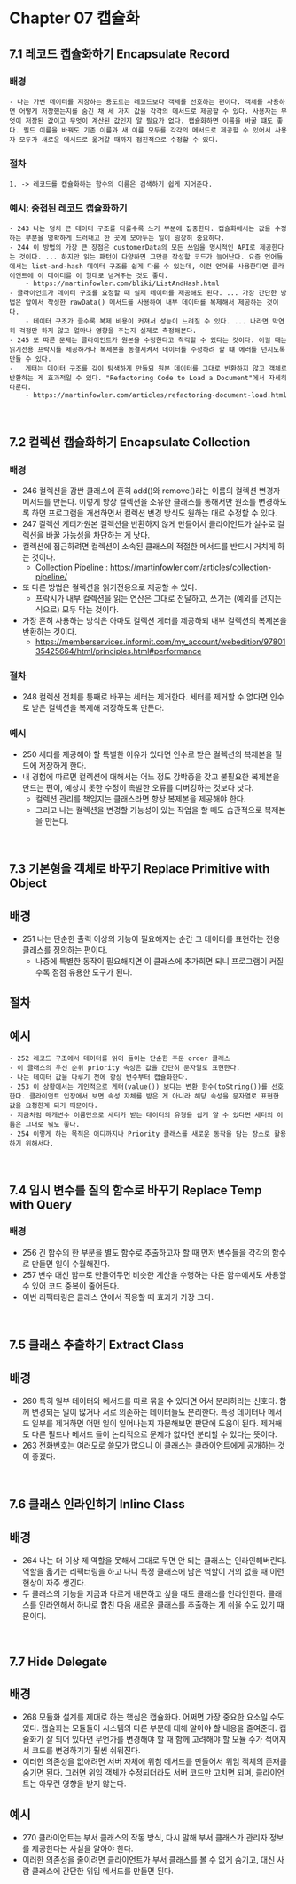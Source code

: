 # Chapter 07 캡슐화

## 7.1 레코드 캡슐화하기 Encapsulate Record

### 배경

    - 나는 가변 데이터를 저장하는 용도로는 레코드보다 객체를 선호하는 편이다. 객체를 사용하면 어떻게 저장했는지를 숨긴 채 세 가지 값을 각각의 메서드로 제공할 수 있다. 사용자는 무엇이 저장된 값이고 무엇이 계산된 값인지 알 필요가 없다. 캡슐화하면 이름을 바꿀 떄도 좋다. 필드 이름을 바꿔도 기존 이름과 새 이름 모두를 각각의 메서드로 제공할 수 있어서 사용자 모두가 새로운 메서드로 옮겨갈 때까지 점진적으로 수정할 수 있다.

### 절차

    1. -> 레코드를 캡슐화하는 함수의 이름은 검색하기 쉽게 지어준다.

### 예시: 중첩된 레코드 캡슐화하기

    - 243 나는 덩치 큰 데이터 구조를 다룰수록 쓰기 부분에 집중한다. 캡슐화에서는 값을 수정하는 부분을 명확하게 드러내고 한 곳에 모아두는 일이 굉장히 중요하다.
    - 244 이 방법의 가장 큰 장점은 customerData의 모든 쓰임을 명시적인 API로 제공한다는 것이다. ... 하지만 읽는 패턴이 다양하면 그만큼 작성할 코드가 늘어난다. 요즘 언어들에서는 list-and-hash 데이터 구조를 쉽게 다룰 수 있는데, 이런 언어를 사용한다면 클라이언트에 이 데이터를 이 형태로 넘겨주는 것도 좋다.
        - https://martinfowler.com/bliki/ListAndHash.html
    - 클라이언트가 데이터 구조를 요청할 때 실제 데이터를 제공해도 된다. ... 가장 간단한 방법은 앞에서 작성한 rawData() 메서드를 사용하여 내부 데이터를 복제해서 제공하는 것이다.
        - 데이터 구조가 클수록 복제 비용이 커져서 성능이 느려질 수 있다. ... 나라면 막연히 걱정만 하지 않고 얼마나 영향을 주는지 실제로 측정해본다.
    - 245 또 따른 문제는 클라이언트가 원본을 수정한다고 착각할 수 있다는 것이다. 이럴 때는 읽기전용 프락시를 제공하거나 복제본을 동결시켜서 데이터를 수정하려 할 떄 에러를 던지도록 만들 수 있다.
    -   게터는 데이터 구조를 깊이 탐색하게 만들되 원본 데이터를 그대로 반환하지 않고 객체로 반환하는 게 효과적일 수 있다. "Refactoring Code to Load a Document"에서 자세히 다룬다.
        - https://martinfowler.com/articles/refactoring-document-load.html

<br>

## 7.2 컬렉션 캡슐화하기 Encapsulate Collection

### 배경

-   246 컬렉션을 감싼 클래스에 흔히 add()와 remove()라는 이름의 컬렉션 변경자 메서드를 만든다. 이렇게 항상 컬렉션을 소유한 클래스를 통해서만 원소를 변경하도록 하면 프로그램을 개선하면서 컬렉션 변경 방식도 원하는 대로 수정할 수 있다.
-   247 컬렉션 게터가원본 컬렉션을 반환하지 않게 만들어서 클라이언트가 실수로 컬렉션을 바꿀 가능성을 차단하는 게 낫다.
-   컬렉션에 접근하려면 컬렉션이 소속된 클래스의 적절한 메서드를 반드시 거치게 하는 것이다.
    -   Collection Pipeline : https://martinfowler.com/articles/collection-pipeline/
-   또 다른 방법은 컬렉션을 읽기전용으로 제공할 수 있다.
    -   프락시가 내부 컬렉션을 읽는 연산은 그대로 전달하고, 쓰기는 (예외를 던지는 식으로) 모두 막는 것이다.
-   가장 흔히 사용하는 방식은 아마도 컬렉션 게터를 제공하되 내부 컬렉션의 복제본을 반환하는 것이다.
    -   https://memberservices.informit.com/my_account/webedition/9780135425664/html/principles.html#performance

### 절차

-   248 컬렉션 전체를 통째로 바꾸는 세터는 제거한다. 세터를 제거할 수 없다면 인수로 받은 컬렉션을 복제해 저장하도록 만든다.

### 예시

-   250 세터를 제공해야 할 특별한 이유가 있다면 인수로 받은 컬렉션의 복제본을 필드에 저장하게 한다.
-   내 경험에 따르면 컬렉션에 대해서는 어느 정도 강박증을 갖고 불필요한 복제본을 만드는 편이, 예상치 못한 수정이 촉발한 오류를 디버깅하는 것보다 낫다.
    -   컬렉션 관리를 책임지는 클래스라면 항상 복제본을 제공해야 한다.
    -   그리고 나는 컬렉션을 변경할 가능성이 있는 작업을 할 때도 습관적으로 복제본을 만든다.

<br>

## 7.3 기본형을 객체로 바꾸기 Replace Primitive with Object

## 배경

-   251 나는 단순한 출력 이상의 기능이 필요해지는 순간 그 데이터를 표현하는 전용 클래스를 정의하는 편이다.
    -   나중에 특별한 동작이 필요해지면 이 클래스에 추가회면 되니 프로그램이 커질수록 점점 유용한 도구가 된다.

## 절차

## 예시

    - 252 레코드 구조에서 데이터를 읽어 들이는 단순한 주문 order 클래스
    - 이 클래스의 우선 순위 priority 속성은 값을 간단히 문자열로 표현한다.
    - 나는 데이터 값을 다루기 전에 항상 변수부터 캡슐화한다.
    - 253 이 상황에서는 개인적으로 게터(value()) 보다는 변환 함수(toString())를 선호한다. 클라이언트 입장에서 보면 속성 자체를 받은 게 아니라 해당 속성을 문자열로 표현한 값을 요청한게 되기 때문이다.
    - 지금처럼 매개변수 이름만으로 세터가 받는 데이터의 유형을 쉽게 알 수 있다면 세터의 이름은 그대로 둬도 좋다.
    - 254 이렇게 하는 목적은 어디까지나 Priority 클래스를 새로운 동작을 담는 장소로 활용하기 위해서다.

<br>

## 7.4 임시 변수를 질의 함수로 바꾸기 Replace Temp with Query

### 배경

-   256 긴 함수의 한 부분을 별도 함수로 추출하고자 할 때 먼저 변수들을 각각의 함수로 만들면 일이 수월해진다.
-   257 변수 대신 함수로 만들어두면 비슷한 계산을 수행하는 다른 함수에서도 사용할 수 있어 코드 중복이 줄어든다.
-   이번 리팩터링은 클래스 안에서 적용할 때 효과가 가장 크다.

<br>

## 7.5 클래스 추출하기 Extract Class

## 배경

-   260 특히 일부 데이터와 메서드를 따로 묶을 수 있다면 어서 분리하라는 신호다. 함께 변경되는 일이 많거나 서로 의존하는 데이터들도 분리한다. 특정 데이터나 메서드 일부를 제거하면 어떤 일이 일어나는지 자문해보면 판단에 도움이 된다. 제거해도 다른 필드나 메서드 들이 논리적으로 문제가 없다면 분리할 수 있다는 뜻이다.
-   263 전화번호는 여러모로 쓸모가 많으니 이 클래스는 클라이언트에게 공개하는 것이 좋겠다.

<br>

## 7.6 클래스 인라인하기 Inline Class

## 배경

-   264 나는 더 이상 제 역할을 못해서 그대로 두면 안 되는 클래스는 인라인해버린다. 역할을 옮기는 리팩터링을 하고 나니 특정 클래스에 남은 역할이 거의 없을 때 이런 현상이 자주 생긴다.
-   두 클래스의 기능을 지금과 다르게 배분하고 싶을 때도 클래스를 인라인한다. 클래스를 인라인해서 하나로 합친 다음 새로운 클래스를 추출하는 게 쉬울 수도 있기 때문이다.

<br>

## 7.7 Hide Delegate

## 배경

-   268 모듈화 설계를 제대로 하는 핵심은 캡슐화다. 어쩌면 가장 중요한 요소일 수도 있다. 캡슐화는 모듈들이 시스템의 다른 부분에 대해 알아야 할 내용을 줄여준다. 캡슐화가 잘 되어 있다면 무언가를 변경해야 할 때 함께 고려해야 할 모듈 수가 적어져서 코드를 변경하기가 훨씬 쉬워진다.
-   이러한 의존성을 없애려면 서버 자체에 위침 메서드를 만들어서 위임 객체의 존재를 숨기면 된다. 그러면 위임 객체가 수정되더라도 서버 코드만 고치면 되며, 클라이언트는 아무런 영향을 받지 않는다.

## 예시

-   270 클라이언트는 부서 클래스의 작동 방식, 다시 말해 부서 클래스가 관리자 정보를 제공한다는 사실을 알아야 한다.
-   이러한 의존성을 줄이려면 클라이언트가 부서 클래스를 볼 수 없게 숨기고, 대신 사람 클래스에 간단한 위임 메서드를 만들면 된다.
